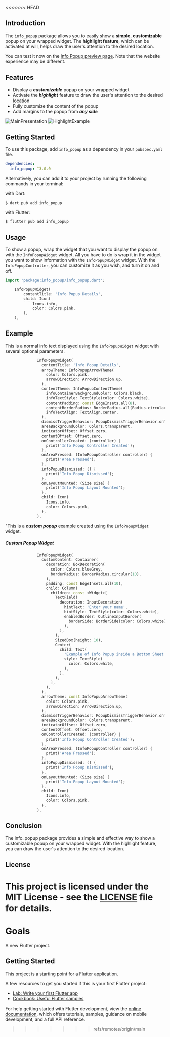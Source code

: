 <<<<<<< HEAD
## Introduction

The `info_popup` package allows you to easily show a **simple**, **customizable** popup on your wrapped widget. The **highlight feature**, which can be activated at will, helps draw the user's attention to the desired location. 

You can test it now on the [Info Popup preview page](https://info-popup.web.app/#/ "Info Popup"). 
Note that the website experience may be different.

## Features

- Display a ***customizable*** popup on your wrapped widget
- Activate the ***highlight*** feature to draw the user's attention to the desired location
- Fully customize the content of the popup
- Add margins to the popup from ***any side***

![MainPresentation](assets/readme/example_presentation.gif)
![HighlightExample](assets/readme/highlight_example.png)

## Getting Started

To use this package, add `info_popup` as a dependency in your `pubspec.yaml` file.

```yaml
dependencies:
  info_popup: ^3.0.0
```

Alternatively, you can add it to your project by running the following commands in your terminal:

with Dart:

```shell
$ dart pub add info_popup
```

with Flutter:

```shell
$ flutter pub add info_popup
```

## Usage

To show a popup, wrap the widget that you want to display the popup on with the `InfoPopupWidget` widget. All you have to do is wrap it in the widget you want to show information with the `InfoPopupWidget` widget. With the `InfoPopupController`, you can customize it as you wish, and turn it on and off.

```dart
import 'package:info_popup/info_popup.dart';
```

```dart
	InfoPopupWidget(
		contentTitle: 'Info Popup Details',
		child: Icon(
			Icons.info,
			color: Colors.pink,
		),
	),
```

## Example 

This is a normal info text displayed using the `InfoPopupWidget` widget with several optional parameters.

```dart
              InfoPopupWidget(
                contentTitle: 'Info Popup Details',
                arrowTheme: InfoPopupArrowTheme(
                  color: Colors.pink,
                  arrowDirection: ArrowDirection.up,
                ),
                contentTheme: InfoPopupContentTheme(
                  infoContainerBackgroundColor: Colors.black,
                  infoTextStyle: TextStyle(color: Colors.white),
                  contentPadding: const EdgeInsets.all(8),
                  contentBorderRadius: BorderRadius.all(Radius.circular(10)),
                  infoTextAlign: TextAlign.center,
                ),
                dismissTriggerBehavior: PopupDismissTriggerBehavior.onTapArea,
                areaBackgroundColor: Colors.transparent,
                indicatorOffset: Offset.zero,
                contentOffset: Offset.zero,
                onControllerCreated: (controller) {
                  print('Info Popup Controller Created');
                },
                onAreaPressed: (InfoPopupController controller) {
                  print('Area Pressed');
                },
                infoPopupDismissed: () {
                  print('Info Popup Dismissed');
                },
                onLayoutMounted: (Size size) {
                  print('Info Popup Layout Mounted');
                },
                child: Icon(
                  Icons.info,
                  color: Colors.pink,
                ),
              ),
```
"This is a ***custom popup*** example created using the `InfoPopupWidget` widget.

##### Custom Popup Widget
```dart
              InfoPopupWidget(
                customContent: Container(
                  decoration: BoxDecoration(
                    color: Colors.blueGrey,
                    borderRadius: BorderRadius.circular(10),
                  ),
                  padding: const EdgeInsets.all(10),
                  child: Column(
                    children: const <Widget>[
                      TextField(
                        decoration: InputDecoration(
                          hintText: 'Enter your name',
                          hintStyle: TextStyle(color: Colors.white),
                          enabledBorder: OutlineInputBorder(
                            borderSide: BorderSide(color: Colors.white),
                          ),
                        ),
                      ),
                      SizedBox(height: 10),
                      Center(
                        child: Text(
                          'Example of Info Popup inside a Bottom Sheet',
                          style: TextStyle(
                            color: Colors.white,
                          ),
                        ),
                      ),
                    ],
                  ),
                ),
                arrowTheme: const InfoPopupArrowTheme(
                  color: Colors.pink,
                  arrowDirection: ArrowDirection.up,
                ),
                dismissTriggerBehavior: PopupDismissTriggerBehavior.onTapArea,
                areaBackgroundColor: Colors.transparent,
                indicatorOffset: Offset.zero,
                contentOffset: Offset.zero,
                onControllerCreated: (controller) {
                  print('Info Popup Controller Created');
                },
                onAreaPressed: (InfoPopupController controller) {
                  print('Area Pressed');
                },
                infoPopupDismissed: () {
                  print('Info Popup Dismissed');
                },
                onLayoutMounted: (Size size) {
                  print('Info Popup Layout Mounted');
                },
                child: Icon(
                  Icons.info,
                  color: Colors.pink,
                ),
              ),
```


## Conclusion

The info_popup package provides a simple and effective way to show a customizable popup on your wrapped widget. With the highlight feature, you can draw the user's attention to the desired location.

## License

This project is licensed under the MIT License - see the [LICENSE](https://github.com/SalihCanBinboga/info_popup/blob/master/LICENSE "LICENSE") file for details.
=======
# Goals

A new Flutter project.

## Getting Started

This project is a starting point for a Flutter application.

A few resources to get you started if this is your first Flutter project:

- [Lab: Write your first Flutter app](https://docs.flutter.dev/get-started/codelab)
- [Cookbook: Useful Flutter samples](https://docs.flutter.dev/cookbook)

For help getting started with Flutter development, view the
[online documentation](https://docs.flutter.dev/), which offers tutorials,
samples, guidance on mobile development, and a full API reference.
>>>>>>> refs/remotes/origin/main
